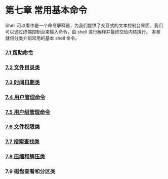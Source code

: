 # 第七章 常用基本命令

Shell 可以看作是一个命令解释器，为我们提供了交互式的文本控制台界面。我们可以通过终端控制台来输入命令，由 shell 进行解释并最终交给内核执行。 本章就将分类介绍常用的基本 shell 命令。

### [7.1 帮助命令](7.1%20帮助命令/7.1%20帮助命令.md)

### [7.2 文件目录类](7.2%20文件目录类/7.2%20文件目录类.md)

### [7.3 时间日期类](7.3%20时间日期类/7.3%20时间日期类.md)

### [7.4 用户管理命令](7.4%20用户管理命令/7.4%20用户管理命令.md)

### [7.5 用户组管理命令](7.5%20用户组管理命令/7.5%20用户组管理命令.md)

### [7.6 文件权限类](7.6%20文件权限类/7.6%20文件权限类.md)

### [7.7 搜索查找类](7.7%20搜索查找类/7.7%20搜索查找类.md)

### [7.8 压缩和解压类](7.8%20压缩和解压类/7.8%20压缩和解压类.md)

### 7.9 磁盘查看和分区类



